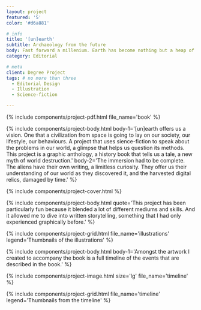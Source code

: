 ```yaml
---
layout: project
featured: '5'
color: '#d6a881'

# info
title: '[un]earth'
subtitle: Archaeology from the future
body: Fast forward a millenium. Earth has become nothing but a heap of ruin. A world forgotten in time and space... Almost. Coming from the outer limits of the cosmos, a race discovers our planet. Seeing it desolate, with no explanation why, they start to dig the surface, excavating the past.
category: Editorial

# meta
client: Degree Project
tags: # no more than three
  - Editorial Design
  - Illustration
  - Science-fiction

---
```


{% include components/project-pdf.html 
  file_name='book'
%}

{% include components/project-body.html 
  body-1='[un]earth offers us a vision. One that a civilization from space is going to lay on our society, our lifestyle, our behaviours. A project that uses sience-fiction to speak about the problems in our world, a glimpse that helps us question its methods. This project is a graphic anthology, a history book that tells us a tale, a new myth of world destruction.'
  body-2='The immersion had to be complete. The aliens have their own writing, a limitless curiosity. They offer us their understanding of our world as they discovered it, and the harvested digital relics, damaged by time.'
%}

{% include components/project-cover.html %}

{% include components/project-body.html 
  quote='This project has been particularly fun because it blended a lot of different mediums and skills. And it allowed me to dive into written storytelling, something that I had only experienced graphically before.'
%}

{% include components/project-grid.html 
  file_name='illustrations'
  legend='Thumbnails of the illustrations'
%}

{% include components/project-body.html 
  body-1='Amongst the artwork I created to accompany the book is a full timeline of the events that are described in the book.'
%}

{% include components/project-image.html 
  size='lg'
  file_name='timeline'
%}

{% include components/project-grid.html 
  file_name='timeline'
  legend='Thumbnails from the timeline'
%}
